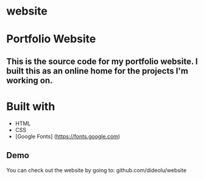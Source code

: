 # website

# Portfolio Website

## This is the source code for my portfolio website. I built this as an online home for the projects I'm working on.

# Built with
* HTML
* CSS
* [Google Fonts] (https://fonts.google.com)

## Demo
You can check out the website by going to: github.com/dideolu/website
